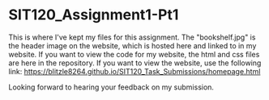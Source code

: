 # SIT120_Assignment1-Pt1

This is where I've kept my files for this assignment. The "bookshelf.jpg" is the header image on the website, which is hosted here and linked to in my website.
If you want to view the code for my website, the html and css files are here in the repository. If you want to view the website, use the following link:
https://blitzle8264.github.io/SIT120_Task_Submissions/homepage.html

Looking forward to hearing your feedback on my submission.
